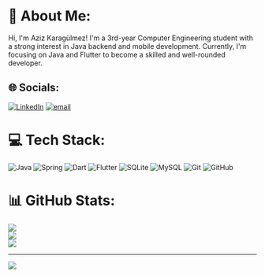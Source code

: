 # 💫 About Me:
 Hi, I'm Aziz Karagülmez! I'm a 3rd-year Computer Engineering student with a strong interest in Java backend and mobile development. Currently, I'm focusing on Java and Flutter to become a skilled and well-rounded developer.


## 🌐 Socials:
[![LinkedIn](https://img.shields.io/badge/LinkedIn-%230077B5.svg?logo=linkedin&logoColor=white)](https://linkedin.com/in/https://www.linkedin.com/in/aziz-karag%C3%BClmez-612762199/) [![email](https://img.shields.io/badge/Email-D14836?logo=gmail&logoColor=white)](mailto:azizkaragulmez07@gmail.com) 

# 💻 Tech Stack:
![Java](https://img.shields.io/badge/java-%23ED8B00.svg?style=for-the-badge&logo=openjdk&logoColor=white) ![Spring](https://img.shields.io/badge/spring-%236DB33F.svg?style=for-the-badge&logo=spring&logoColor=white) ![Dart](https://img.shields.io/badge/dart-%230175C2.svg?style=for-the-badge&logo=dart&logoColor=white) ![Flutter](https://img.shields.io/badge/Flutter-%2302569B.svg?style=for-the-badge&logo=Flutter&logoColor=white) ![SQLite](https://img.shields.io/badge/sqlite-%2307405e.svg?style=for-the-badge&logo=sqlite&logoColor=white) ![MySQL](https://img.shields.io/badge/mysql-4479A1.svg?style=for-the-badge&logo=mysql&logoColor=white)  ![Git](https://img.shields.io/badge/git-%23F05033.svg?style=for-the-badge&logo=git&logoColor=white)    ![GitHub](https://img.shields.io/badge/github-%23121011.svg?style=for-the-badge&logo=github&logoColor=white)
# 📊 GitHub Stats:
![](https://github-readme-stats.vercel.app/api?username=azizkaragulmez&theme=swift&hide_border=true&include_all_commits=false&count_private=false)<br/>
![](https://github-readme-streak-stats.herokuapp.com/?user=azizkaragulmez&theme=swift&hide_border=true)<br/>
![](https://github-readme-stats.vercel.app/api/top-langs/?username=azizkaragulmez&theme=swift&hide_border=true&include_all_commits=false&count_private=false&layout=compact)

---
[![](https://visitcount.itsvg.in/api?id=azizkaragulmez&icon=0&color=0)](https://visitcount.itsvg.in)

<!-- Proudly created with GPRM ( https://gprm.itsvg.in ) -->

<!-- Proudly created with GPRM ( https://gprm.itsvg.in ) -->
